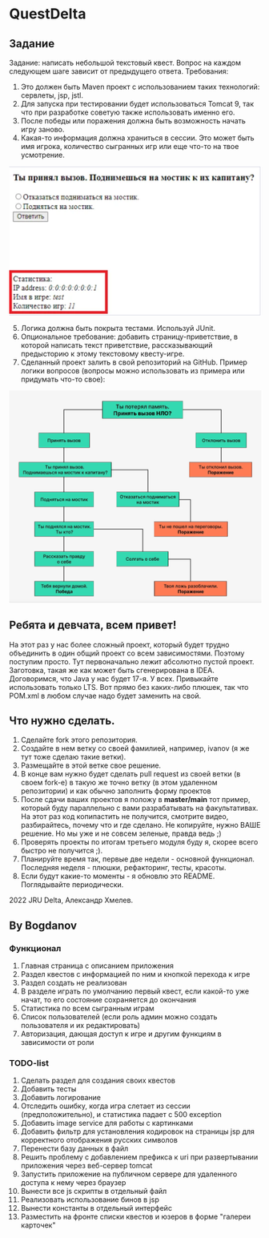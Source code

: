 # QuestDelta

## Задание
Задание: написать небольшой текстовый квест. Вопрос на каждом следующем шаге зависит от предыдущего ответа.
Требования:
1) Это должен быть Maven проект с использованием таких технологий: сервлеты, jsp, jstl.
2) Для запуска при тестировании будет использоваться Tomcat 9, так что при разработке советую также использовать именно его.
3) После победы или поражения должна быть возможность начать игру заново.
4) Какая-то информация должна храниться в сессии. Это может быть имя игрока, количество сыгранных игр или еще что-то на твое усмотрение.

![img.png](img.png)

5) Логика должна быть покрыта тестами. Используй JUnit.
6) Опциональное требование: добавить страницу-приветствие, в которой написать текст приветствие, рассказывающий предысторию к этому текстовому квесту-игре.
7) Сделанный проект залить в свой репозиторий на GitHub.
Пример логики вопросов (вопросы можно использовать из примера или придумать что-то свое):

![img_1.png](img_1.png)

## Ребята и девчата, всем привет!

На этот раз у нас более сложный проект, который будет трудно объединить в один общий проект со всем зависимостями.
Поэтому поступим просто. Тут первоначально лежит абсолютно пустой проект. Заготовка, такая же как может быть
сгенерирована в IDEA.
Договоримся, что Java у нас будет 17-я. У всех. Привыкайте использовать только LTS.
Вот прямо без каких-либо плюшек, так что POM.xml в любом случае надо будет заменить на свой.

## Что нужно сделать.

1. Сделайте fork этого репозитория.
2. Создайте в нем ветку со своей фамилией, например, ivanov (я же тут тоже сделаю такие ветки).
3. Размещайте в этой ветке свое решение.
4. В конце вам нужно будет сделать pull request из своей ветки (в своем fork-е) в такую же точно ветку (в этом удаленном
   репозитории) и как обычно заполнить форму проектов
5. После сдачи ваших проектов я положу в **master/main** тот пример, который буду параллельно с вами разрабатывать на
   факультативах. На этот раз код копипастить не получится, смотрите видео, разбирайтесь, почему что и где сделано. Не
   копируйте, нужно ВАШЕ решение. Но мы уже и не совсем зеленые, правда ведь ;)
6. Проверять проекты по итогам третьего модуля буду я, скорее всего быстро не получится ;).
7. Планируйте время так, первые две недели - основной функционал. Последняя неделя - плюшки, рефакторинг, тесты,
   красоты.
8. Если будут какие-то моменты - я обновлю это README. Поглядывайте периодически.

2022 JRU Delta, Александр Хмелев.

## By Bogdanov

### Функционал
1. Главная страница с описанием приложения
2. Раздел квестов с информацией по ним и кнопкой перехода к игре
3. Раздел создать не реализован
4. В разделе играть по умолчанию первый квест, если какой-то уже начат, то его состояние сохраняется до окончания
5. Статистика по всем сыгранным играм
6. Список пользователей (если роль админ можно создать пользователя и их редактировать)
7. Авторизация, дающая доступ к игре и другим функциям в зависимости от роли

### TODO-list
1. Сделать раздел для создания своих квестов
2. Добавить тесты
3. Добавить логирование
4. Отследить ошибку, когда игра слетает из сессии (предположительно), и статистика падает с 500 exception
5. Добавить image service для работы с картинками
6. Добавить фильтр для установления кодировок на страницы jsp для корректного отображения русских символов
7. Перенести базу данных в файл
8. Решить проблему с добавлением префикса к uri при развертывании приложения через веб-сервер tomcat
9. Запустить приложение на публичном сервере для удаленного доступа к нему через браузер
10. Вынести все js скрипты в отдельный файл
11. Реализовать использование бинов в jsp
12. Вынести константы в отдельный интерфейс
13. Разместить на фронте списки квестов и юзеров в форме "галереи карточек"